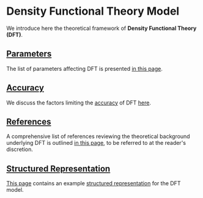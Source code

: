 # Density Functional Theory Model

We introduce here the theoretical framework of **Density Functional Theory (DFT)**.

## [Parameters](parameters.md)

The list of parameters affecting DFT is presented [in this page](parameters.md).

## [Accuracy](accuracy.md)

We discuss the factors limiting the [accuracy](../../models/accuracy.md) of DFT [here](accuracy.md).

## [References](references.md)

A comprehensive list of references reviewing the theoretical background underlying DFT is outlined [in this page](references.md), to be referred to at the reader's discretion.

## [Structured Representation](data.md)

[This page](data.md) contains an example [structured representation](../../data-structured/overview.md) for the DFT model.

